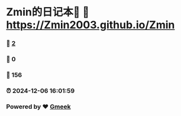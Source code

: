 # Zmin的日记本📒 :link: https://Zmin2003.github.io/Zmin 
### :page_facing_up: [2](https://Zmin2003.github.io/Zmin/tag.html) 
### :speech_balloon: 0 
### :hibiscus: 156 
### :alarm_clock: 2024-12-06 16:01:59 
### Powered by :heart: [Gmeek](https://github.com/Meekdai/Gmeek)
